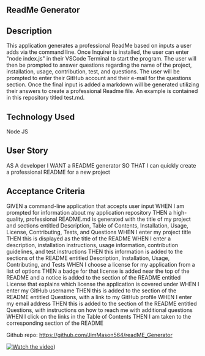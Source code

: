 ## ReadMe Generator

## Description

This application generates a professional ReadMe based on inputs a user adds via the command line. Once Inquirer is installed, the user can enter "node index.js" in their VSCode Terminal to start the program. The user will then be prompted to answer questions regarding the name of the project, installation, usage, contribution, test, and questions. The user will be prompted to enter their GitHub account and their e-mail for the questions section. Once the final input is added a markdown will be generated utilizing their answers to create a professional Readme file. An example is contained in this repository titled test.md.

## Technology Used
Node JS

## User Story

AS A developer
I WANT a README generator
SO THAT I can quickly create a professional README for a new project

## Acceptance Criteria
GIVEN a command-line application that accepts user input
WHEN I am prompted for information about my application repository
THEN a high-quality, professional README.md is generated with the title of my project and sections entitled Description, Table of Contents, Installation, Usage, License, Contributing, Tests, and Questions
WHEN I enter my project title
THEN this is displayed as the title of the README
WHEN I enter a description, installation instructions, usage information, contribution guidelines, and test instructions
THEN this information is added to the sections of the README entitled Description, Installation, Usage, Contributing, and Tests
WHEN I choose a license for my application from a list of options
THEN a badge for that license is added near the top of the README and a notice is added to the section of the README entitled License that explains which license the application is covered under
WHEN I enter my GitHub username
THEN this is added to the section of the README entitled Questions, with a link to my GitHub profile
WHEN I enter my email address
THEN this is added to the section of the README entitled Questions, with instructions on how to reach me with additional questions
WHEN I click on the links in the Table of Contents
THEN I am taken to the corresponding section of the README

Github repo: https://github.com/JimMason564/readME_Generator

[![Watch the video](https://i.imgur.com/vKb2F1B.png)](https://drive.google.com/file/d/1T99mUaDYKjWe72cdZsgEjYzbYjwpIBM7/preview))
